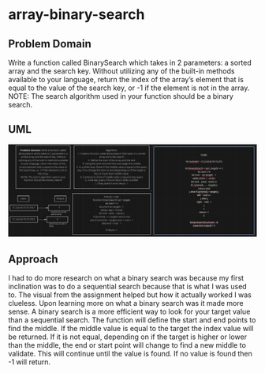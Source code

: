 # array-binary-search

## Problem Domain

Write a function called BinarySearch which takes in 2 parameters: a sorted array and the search key. Without utilizing any of the built-in methods available to your language, return the index of the array’s element that is equal to the value of the search key, or -1 if the element is not in the array.
NOTE: The search algorithm used in your function should be a binary search.

## UML
![uml](binaryArray.PNG)

## Approach

I had to do more research on what a binary search was because my first inclination was to do a sequential search because that is what I was used to. The visual from the assignment helped but how it actually worked I was clueless. Upon learning more on what a binary search was it made more sense. A binary search is a more efficient way to look for your target value than a sequential search. The function will define the start and end points to find the middle. If the middle value is equal to the target the index value will be returned. If it is not equal, depending on if the target is higher or lower than the middle, the end or start point will change to find a new middle to validate. This will continue until the value is found. If no value is found then -1 will return. 

